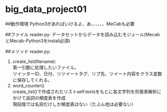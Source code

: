 # big_data_project01

##動作環境
Python3があればいけるよ、あ、、、、、、MeCabも必要

##ファイル
reader.py: データセットからデータを読み込むモジュール(MecabとMecab-Python3をinstall必須)

##メソッド
reader.py:  
1. create_list(filename):  
   第一引数に処理したいファイル。  
   ツイッターID、日付、リツイートタグ、リプ先、ツイート内容をクラス変数に保存してくれる。  
2. word_counter()  
   create_list()で作成されたリストself.textsをもとに各文字列を形態素解析にかけて品詞の頻度表を作成  
   現段階では名詞だけしか頻度表はない（たぶん他は必要ない）
　　

